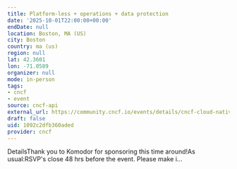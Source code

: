 ```yaml
---
title: Platform-less + operations + data protection
date: '2025-10-01T22:00:00+00:00'
endDate: null
location: Boston, MA (US)
city: Boston
country: ma (us)
region: null
lat: 42.3601
lon: -71.0589
organizer: null
mode: in-person
tags:
- cncf
- event
source: cncf-api
external_url: https://community.cncf.io/events/details/cncf-cloud-native-boston-presents-platform-less-operations-data-protection/
draft: false
uid: 1092c2dfb360aded
provider: cncf
---
```

DetailsThank you to Komodor for sponsoring this time around!As usual:RSVP's close 48 hrs before the event. Please make i...

